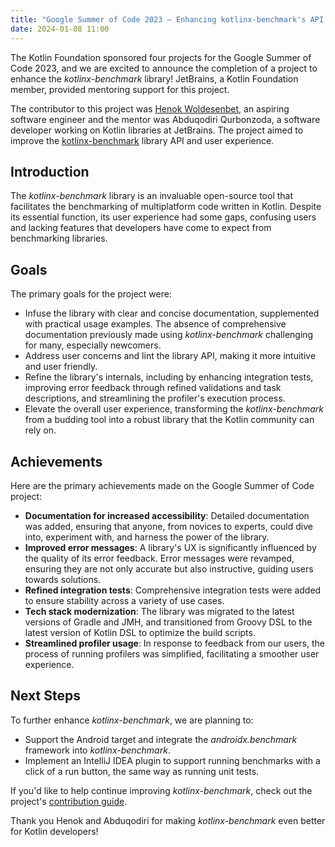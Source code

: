 ```yaml
---
title: "Google Summer of Code 2023 – Enhancing kotlinx-benchmark's API and User Experience"
date: 2024-01-08 11:00
---
```


The Kotlin Foundation sponsored four projects for the Google Summer of Code 2023, and we are excited to announce the completion of a project to enhance the _kotlinx-benchmark_ library!  JetBrains, a Kotlin Foundation member, provided mentoring support for this project.

The contributor to this project was [Henok Woldesenbet](https://github.com/wldeh), an aspiring software engineer and the mentor was Abduqodiri Qurbonzoda, a software developer working on Kotlin libraries at JetBrains. The project aimed to improve the [kotlinx-benchmark](https://github.com/Kotlin/kotlinx-benchmark) library API and user experience.

## Introduction

The _kotlinx-benchmark_ library is an invaluable open-source tool that facilitates the benchmarking of multiplatform code written in Kotlin. Despite its essential function, its user experience had some gaps, confusing users and lacking features that developers have come to expect from benchmarking libraries.

## Goals

The primary goals for the project were:
- Infuse the library with clear and concise documentation, supplemented with practical usage examples. The absence of comprehensive documentation previously made using _kotlinx-benchmark_ challenging for many, especially newcomers.
- Address user concerns and lint the library API, making it more intuitive and user friendly.
- Refine the library's internals, including by enhancing integration tests, improving error feedback through refined validations and task descriptions, and streamlining the profiler's execution process.
- Elevate the overall user experience, transforming the _kotlinx-benchmark_ from a budding tool into a robust library that the Kotlin community can rely on.

## Achievements

Here are the primary achievements made on the Google Summer of Code project:
- **Documentation for increased accessibility**: Detailed documentation was added, ensuring that anyone, from novices to experts, could dive into, experiment with, and harness the power of the library.
- **Improved error messages**: A library's UX is significantly influenced by the quality of its error feedback. Error messages were revamped, ensuring they are not only accurate but also instructive, guiding users towards solutions.
- **Refined integration tests**: Comprehensive integration tests were added to ensure stability across a variety of use cases.
- **Tech stack modernization**: The library was migrated to the latest versions of Gradle and JMH, and transitioned from Groovy DSL to the latest version of Kotlin DSL to optimize the build scripts.
- **Streamlined profiler usage**: In response to feedback from our users, the process of running profilers was simplified, facilitating a smoother user experience.

## Next Steps

To further enhance _kotlinx-benchmark_, we are planning to:
- Support the Android target and integrate the _androidx.benchmark_ framework into _kotlinx-benchmark_.
- Implement an IntelliJ IDEA plugin to support running benchmarks with a click of a run button, the same way as running unit tests.

If you'd like to help continue improving _kotlinx-benchmark_, check out the project's [contribution guide](https://github.com/Kotlin/kotlinx-benchmark/CONTRIBUTING.md).

Thank you Henok and Abduqodiri for making _kotlinx-benchmark_ even better for Kotlin developers!
